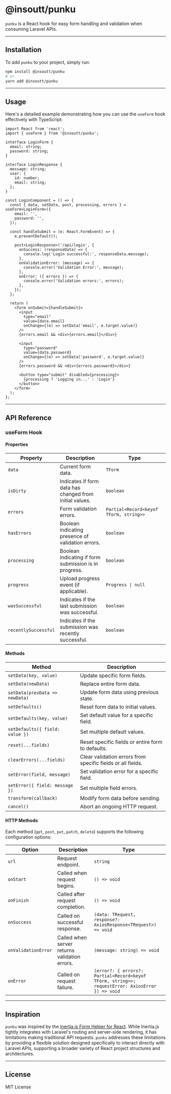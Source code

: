 # @insoutt/punku

`punku` is a React hook for easy form handling and validation when consuming Laravel APIs.

---

## Installation

To add `punku` to your project, simply run:

```bash
npm install @insoutt/punku
# or
yarn add @insoutt/punku
```

---

## Usage

Here's a detailed example demonstrating how you can use the `useForm` hook effectively with TypeScript:

```tsx
import React from 'react';
import { useForm } from '@insoutt/punku';

interface LoginForm {
  email: string;
  password: string;
}

interface LoginResponse {
  message: string;
  user: {
    id: number;
    email: string;
  };
}

const LoginComponent = () => {
  const { data, setData, post, processing, errors } = useForm<LoginForm>({
    email: '',
    password: '',
  });

  const handleSubmit = (e: React.FormEvent) => {
    e.preventDefault();

    post<LoginResponse>('/api/login', {
      onSuccess: (responseData) => {
        console.log('Login successful:', responseData.message);
      },
      onValidationError: (message) => {
        console.error('Validation Error:', message);
      },
      onError: ({ errors }) => {
        console.error('Validation errors:', errors);
      },
    });
  };

  return (
    <form onSubmit={handleSubmit}>
      <input
        type="email"
        value={data.email}
        onChange={(e) => setData('email', e.target.value)}
      />
      {errors.email && <div>{errors.email}</div>}

      <input
        type="password"
        value={data.password}
        onChange={(e) => setData('password', e.target.value)}
      />
      {errors.password && <div>{errors.password}</div>}

      <button type="submit" disabled={processing}>
        {processing ? 'Logging in...' : 'Login'}
      </button>
    </form>
  );
};
```

---

## API Reference

### useForm Hook

#### Properties

| Property             | Description                                             | Type                                   |
| -------------------- | ------------------------------------------------------- | -------------------------------------- |
| `data`               | Current form data.                                      | `TForm`                                |
| `isDirty`            | Indicates if form data has changed from initial values. | `boolean`                              |
| `errors`             | Form validation errors.                                 | `Partial<Record<keyof TForm, string>>` |
| `hasErrors`          | Boolean indicating presence of validation errors.       | `boolean`                              |
| `processing`         | Boolean indicating if form submission is in progress.   | `boolean`                              |
| `progress`           | Upload progress event (if applicable).                  | `Progress \| null`                     |
| `wasSuccessful`      | Indicates if the last submission was successful.        | `boolean`                              |
| `recentlySuccessful` | Indicates if the submission was recently successful.    | `boolean`                              |

#### Methods

| Method                          | Description                                                 |
| ------------------------------- | ----------------------------------------------------------- |
| `setData(key, value)`           | Update specific form fields.                                |
| `setData(newData)`              | Replace entire form data.                                   |
| `setData(prevData => newData)`  | Update form data using previous state.                      |
| `setDefaults()`                 | Reset form data to initial values.                          |
| `setDefaults(key, value)`       | Set default value for a specific field.                     |
| `setDefaults({ field: value })` | Set multiple default values.                                |
| `reset(...fields)`              | Reset specific fields or entire form to defaults.           |
| `clearErrors(...fields)`        | Clear validation errors from specific fields or all fields. |
| `setError(field, message)`      | Set validation error for a specific field.                  |
| `setError({ field: message })`  | Set multiple field errors.                                  |
| `transform(callback)`           | Modify form data before sending.                            |
| `cancel()`                      | Abort an ongoing HTTP request.                              |

#### HTTP Methods

Each method (`get`, `post`, `put`, `patch`, `delete`) supports the following configuration options:

| Option              | Description                                   | Type                                                                                            |
| ------------------- | --------------------------------------------- | ----------------------------------------------------------------------------------------------- |
| `url`               | Request endpoint.                             | `string`                                                                                        |
| `onStart`           | Called when request begins.                   | `() => void`                                                                                    |
| `onFinish`          | Called after request completion.              | `() => void`                                                                                    |
| `onSuccess`         | Called on successful response.                | `(data: TRequest, response?: AxiosResponse<TRequest>) => void`                                  |
| `onValidationError` | Called when server returns validation errors. | `(message: string) => void`                                                                     |
| `onError`           | Called on request failure.                    | `(error?: { errors?: Partial<Record<keyof TForm, string>>; requestError: AxiosError }) => void` |

---

## Inspiration

`punku` was inspired by the [Inertia.js Form Helper for React](https://inertiajs.com/forms#react). While Inertia.js tightly integrates with Laravel's routing and server-side rendering, it has limitations making traditional API requests. `punku` addresses these limitations by providing a flexible solution designed specifically to interact directly with Laravel APIs, supporting a broader variety of React project structures and architectures.

---

## License

MIT License

